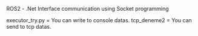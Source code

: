 ROS2 - .Net Interface communication using Socket programming

executor_try.py = You can write to console datas.
tcp_deneme2 = You can send to tcp datas.
